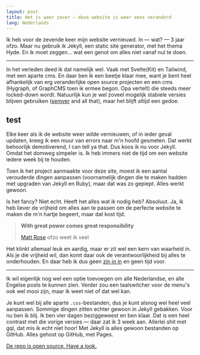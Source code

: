 ```yaml
---
layout: post
title: Het is weer zover — deze website is weer eens veranderd
lang: Nederlands
---
```


Ik heb voor de zevende keer mijn website vernieuwd. In — wat? — 3 jaar ofzo. Maar nu gebruik ik Jekyll, een static site generator, met het thema Hyde. En ik moet zeggen... wat een genot om alles niet vanaf nul te doen.

---

In het verleden deed ik dat namelijk wel. Vaak met Svelte(Kit) en Tailwind, met een aparte cms. En daar ben ik een beetje klaar mee, want je bent heel afhankelijk van erg veranderlijke open source projecten en een cms (Hygraph, of GraphCMS toen ik ermee begon. Opa vertelt) die steeds meer locked-down wordt. Natuurlijk kun je wel zoveel mogelijk stabiele versies blijven gebruiken ([semver](https://en.wikipedia.org/wiki/Software_versioning#Semantic_versioning) and all that), maar het blijft altijd een gedoe.

## test

Elke keer als ik de website weer wilde vernieuwen, of in ieder geval updaten, kreeg ik een muur van errors naar m'n hoofd gesmeten. Dat werkt behoorlijk demotiverend, I can tell ya that. Dus koos ik nu voor Jekyll. Omdat het domweg simpeler is. Ik heb immers niet de tijd om een website iedere week bij te houden.

Toen ik het project aanmaakte voor deze site, moest ik een aantal verouderde dingen aanpassen (voornamelijk dingen die te maken hadden met upgraden van Jekyll en Ruby), maar dat was zo gepiept. Alles werkt gewoon.

Is het fancy? Niet echt. Heeft het alles wat ik nodig heb? Absoluut. Ja, ik heb liever de vrijheid om alles aan te passen om de perfecte website te maken die m'n hartje begeert, maar dat kost tijd.

> **With great power comes great responsibility**
>
> [Matt Rose](https://www.youtube.com/@Matt_Rose) ofzo weet ik veel

Het klinkt allemaal leuk en aardig, maar er zit wel een kern van waarheid in. Als je die vrijheid wil, dan komt daar ook de verantwoorlijkheid bij alles te onderhouden. En daar heb ik dus geen [zin in in](https://www.youtube.com/watch?v=yKMXOeEgte8) en geen tijd voor.

---

Ik wil eigenlijk nog wel een optie toevoegen om alle Nederlandse, en alle Engelse posts te kunnen zien. Verder zou een taalswitcher voor de menu's ook wel mooi zijn, maar ik weet niet of dat wel kan.

Je kunt wel bij alle aparte `.css`-bestanden, dus je kunt alsnog wel heel veel aanpassen. Sommige dingen zitten echter gewoon in Jekyll gebakken. Voor nu ben ik blij. Ik ben vier dagen beziggeweest en ben klaar. Dat is een heel contrast met die vorige versies — daar zat ik 3 week aan. Allerlei shit met gql, dat mis ik echt niet hoor! Met Jekyll is alles gewoon bestanden op GitHub. Alles gehost op GitHub, met Pages.

[De repo is open source. Have a look.](https://github.com/tristanlukens/dev.tristanlukens.com)
